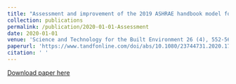 ```yaml
---
title: "Assessment and improvement of the 2019 ASHRAE handbook model for exhaust-to-intake dilution calculations for rooftop exhaust systems (ASHRAE 1823-RP)"
collection: publications
permalink: /publication/2020-01-01-Assessment
date: 2020-01-01
venue: 'Science and Technology for the Built Environment 26 (4), 552-566, 2020'
paperurl: 'https://www.tandfonline.com/doi/abs/10.1080/23744731.2020.1715252'
citation: ' '
---
```

[Download paper here](https://www.tandfonline.com/doi/abs/10.1080/23744731.2020.1715252)
